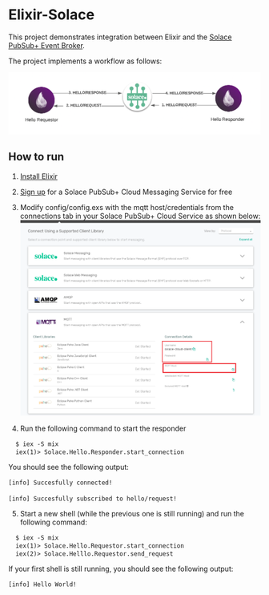 # Elixir-Solace

This project demonstrates integration between Elixir and the [Solace PubSub+ Event Broker](https://www.solace.com). 

The project implements a workflow as follows:

![Hello-Elixir](hello-elixir.png)

## How to run

1. [Install Elixir](https://elixir-lang.org/install.html)

2. [Sign up](https://docs.solace.com/Cloud/ggs_create_first_service.htm) for a Solace PubSub+ Cloud Messaging Service for free

3. Modify config/config.exs with the mqtt host/credentials from the connections tab in your Solace PubSub+ Cloud Service as shown below: 
    ![MQTT Credentials](mqtt.png)

4. Run the following command to start the responder
```
  $ iex -S mix
  iex(1)> Solace.Hello.Responder.start_connection
```
You should see the following output:
```
[info] Succesfully connected!
 
[info] Succesfully subscribed to hello/request!
```

5. Start a new shell (while the previous one is still running) and run the following command:
```
  $ iex -S mix
  iex(1)> Solace.Hello.Requestor.start_connection
  iex(2)> Solace.Helllo.Requestor.send_request
```
If your first shell is still running, you should see the following output:
```
[info] Hello World!
```



